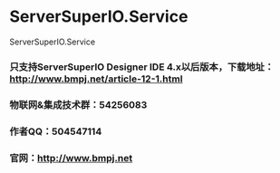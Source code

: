 # ServerSuperIO.Service
ServerSuperIO.Service

### 只支持ServerSuperIO Designer IDE 4.x以后版本，下载地址：http://www.bmpj.net/article-12-1.html

### 物联网&集成技术群：54256083
### 作者QQ：504547114
### 官网：http://www.bmpj.net

